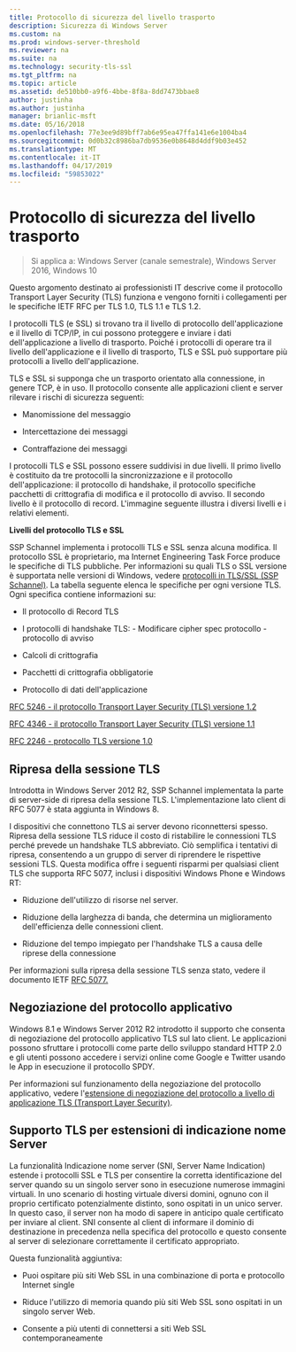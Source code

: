 ```yaml
---
title: Protocollo di sicurezza del livello trasporto
description: Sicurezza di Windows Server
ms.custom: na
ms.prod: windows-server-threshold
ms.reviewer: na
ms.suite: na
ms.technology: security-tls-ssl
ms.tgt_pltfrm: na
ms.topic: article
ms.assetid: de510bb0-a9f6-4bbe-8f8a-8dd7473bbae8
author: justinha
ms.author: justinha
manager: brianlic-msft
ms.date: 05/16/2018
ms.openlocfilehash: 77e3ee9d89bff7ab6e95ea47ffa141e6e1004ba4
ms.sourcegitcommit: 0d0b32c8986ba7db9536e0b8648d4ddf9b03e452
ms.translationtype: MT
ms.contentlocale: it-IT
ms.lasthandoff: 04/17/2019
ms.locfileid: "59853022"
---
```

# <a name="transport-layer-security-protocol"></a>Protocollo di sicurezza del livello trasporto

>Si applica a: Windows Server (canale semestrale), Windows Server 2016, Windows 10

Questo argomento destinato ai professionisti IT descrive come il protocollo Transport Layer Security (TLS) funziona e vengono forniti i collegamenti per le specifiche IETF RFC per TLS 1.0, TLS 1.1 e TLS 1.2.

I protocolli TLS (e SSL) si trovano tra il livello di protocollo dell'applicazione e il livello di TCP/IP, in cui possono proteggere e inviare i dati dell'applicazione a livello di trasporto. Poiché i protocolli di operare tra il livello dell'applicazione e il livello di trasporto, TLS e SSL può supportare più protocolli a livello dell'applicazione.

TLS e SSL si supponga che un trasporto orientato alla connessione, in genere TCP, è in uso. Il protocollo consente alle applicazioni client e server rilevare i rischi di sicurezza seguenti:

-   Manomissione del messaggio

-   Intercettazione dei messaggi

-   Contraffazione dei messaggi

I protocolli TLS e SSL possono essere suddivisi in due livelli. Il primo livello è costituito da tre protocolli la sincronizzazione e il protocollo dell'applicazione: il protocollo di handshake, il protocollo specifiche pacchetti di crittografia di modifica e il protocollo di avviso. Il secondo livello è il protocollo di record. L'immagine seguente illustra i diversi livelli e i relativi elementi.

**Livelli del protocollo TLS e SSL**


SSP Schannel implementa i protocolli TLS e SSL senza alcuna modifica. Il protocollo SSL è proprietario, ma Internet Engineering Task Force produce le specifiche di TLS pubbliche. Per informazioni su quali TLS o SSL versione è supportata nelle versioni di Windows, vedere [protocolli in TLS/SSL (SSP Schannel)](https://msdn.microsoft.com/en-us/library/windows/desktop/mt808159(v=vs.85).aspx). La tabella seguente elenca le specifiche per ogni versione TLS. Ogni specifica contiene informazioni su:

-   Il protocollo di Record TLS

-   I protocolli di handshake TLS: \- Modificare cipher spec protocollo \- protocollo di avviso

-   Calcoli di crittografia

-   Pacchetti di crittografia obbligatorie

-   Protocollo di dati dell'applicazione

[RFC 5246 - il protocollo Transport Layer Security (TLS) versione 1.2](http://tools.ietf.org/html/rfc5246)

[RFC 4346 - il protocollo Transport Layer Security (TLS) versione 1.1](http://tools.ietf.org/html/rfc4346)

[RFC 2246 - protocollo TLS versione 1.0](http://tools.ietf.org/html/rfc2246)

## <a name="BKMK_SessionResumption"></a>Ripresa della sessione TLS
Introdotta in Windows Server 2012 R2, SSP Schannel implementata la parte di server-side di ripresa della sessione TLS. L'implementazione lato client di RFC 5077 è stata aggiunta in Windows 8.

I dispositivi che connettono TLS ai server devono riconnettersi spesso. Ripresa della sessione TLS riduce il costo di ristabilire le connessioni TLS perché prevede un handshake TLS abbreviato. Ciò semplifica i tentativi di ripresa, consentendo a un gruppo di server di riprendere le rispettive sessioni TLS. Questa modifica offre i seguenti risparmi per qualsiasi client TLS che supporta RFC 5077, inclusi i dispositivi Windows Phone e Windows RT:

-   Riduzione dell'utilizzo di risorse nel server.

-   Riduzione della larghezza di banda, che determina un miglioramento dell'efficienza delle connessioni client.

-   Riduzione del tempo impiegato per l'handshake TLS a causa delle riprese della connessione

Per informazioni sulla ripresa della sessione TLS senza stato, vedere il documento IETF [RFC 5077.](http://www.ietf.org/rfc/rfc5077)

## <a name="BKMK_AppProtocolNego"></a>Negoziazione del protocollo applicativo
 Windows 8.1 e Windows Server 2012 R2 introdotto il supporto che consenta di negoziazione del protocollo applicativo TLS sul lato client. Le applicazioni possono sfruttare i protocolli come parte dello sviluppo standard HTTP 2.0 e gli utenti possono accedere i servizi online come Google e Twitter usando le App in esecuzione il protocollo SPDY.

Per informazioni sul funzionamento della negoziazione del protocollo applicativo, vedere l'[estensione di negoziazione del protocollo a livello di applicazione TLS (Transport Layer Security)](http://tools.ietf.org/search/draft-ietf-tls-applayerprotoneg-05).

## <a name="BKMK_SNI"></a>Supporto TLS per estensioni di indicazione nome Server
La funzionalità Indicazione nome server (SNI, Server Name Indication) estende i protocolli SSL e TLS per consentire la corretta identificazione del server quando su un singolo server sono in esecuzione numerose immagini virtuali. In uno scenario di hosting virtuale diversi domini, ognuno con il proprio certificato potenzialmente distinto, sono ospitati in un unico server. In questo caso, il server non ha modo di sapere in anticipo quale certificato per inviare al client. SNI consente al client di informare il dominio di destinazione in precedenza nella specifica del protocollo e questo consente al server di selezionare correttamente il certificato appropriato.

Questa funzionalità aggiuntiva:

-   Puoi ospitare più siti Web SSL in una combinazione di porta e protocollo Internet single

-   Riduce l'utilizzo di memoria quando più siti Web SSL sono ospitati in un singolo server Web.

-   Consente a più utenti di connettersi a siti Web SSL contemporaneamente




